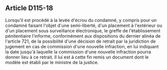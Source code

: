 Article D115-18
----
Lorsqu'il est procédé à la levée d'écrou du condamné, y compris pour un condamné
faisant l'objet d'une semi-liberté, d'un placement à l'extérieur ou d'un
placement sous surveillance électronique, le greffe de l'établissement
pénitentiaire l'informe, conformément aux dispositions du dernier alinéa de
l'article 721, de la possibilité d'une décision de retrait par la juridiction de
jugement en cas de commission d'une nouvelle infraction, en lui indiquant la
date jusqu'à laquelle la commission d'une nouvelle infraction pourra donner lieu
à ce retrait. Il lui est à cette fin remis un document dont le modèle est établi
par le ministre de la justice.
